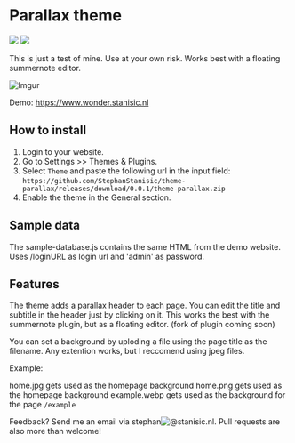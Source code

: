 # Parallax theme
![](https://badgen.net/github/release/StephanStanisic/theme-parallax)
![](https://badgen.net/badge/WonderCMS/2.7.0/green)

This is just a test of mine. Use at your own risk. Works best with a floating summernote editor.

![Imgur](https://i.imgur.com/RMiGtDN.png)

Demo: https://www.wonder.stanisic.nl

## How to install

1. Login to your website.
1. Go to Settings >> Themes & Plugins.
1. Select `Theme` and paste the following url in the input field:
   ```https://github.com/StephanStanisic/theme-parallax/releases/download/0.0.1/theme-parallax.zip```
1. Enable the theme in the General section. 

## Sample data

The sample-database.js contains the same HTML from the demo website. Uses /loginURL as login url and 'admin' as password.

## Features

The theme adds a parallax header to each page. You can edit the title and subtitle in the header just by clicking on it.
This works the best with the summernote plugin, but as a floating editor. (fork of plugin coming soon)

You can set a background by uploding a file using the page title as the filename. Any extention works, but I reccomend using jpeg files.

Example:

home.jpg gets used as the homepage background
home.png gets used as the homepage background
example.webp gets used as the background for the page `/example`

Feedback? Send me an email via stephan![@](https://i.imgur.com/XqBGE1c.jpg)stanisic.nl. Pull requests are also more than welcome!
